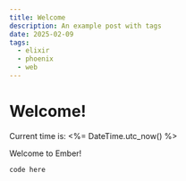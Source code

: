 ```yaml
---
title: Welcome
description: An example post with tags
date: 2025-02-09
tags:
  - elixir
  - phoenix
  - web
---
```



# Welcome!

Current time is: <%= DateTime.utc_now() %>

Welcome to Ember!


```python
code here
```